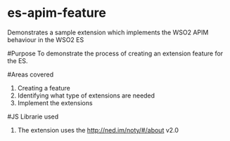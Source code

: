 es-apim-feature
===============

Demonstrates a sample extension which implements the WSO2 APIM behaviour in the WSO2 ES

#Purpose
To demonstrate the process of creating an extension feature for the ES.

#Areas covered
1. Creating a feature
2. Identifying what type of extensions are needed
3. Implement the extensions

#JS Librarie used
1. The extension uses the http://ned.im/noty/#/about v2.0